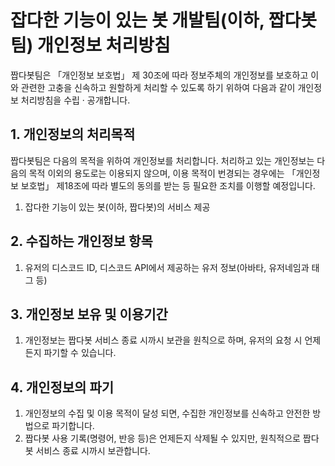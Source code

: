 # 잡다한 기능이 있는 봇 개발팀(이하, 짭다봇팀) 개인정보 처리방침

짭다봇팀은 「개인정보 보호법」 제 30조에 따라 정보주체의 개인정보를 보호하고 이와 관련한 고충을 신속하고 원할하게 처리할 수 있도록 하기 위하여 다음과 같이 개인정보 처리방침을 수립 · 공개합니다.

## 1. 개인정보의 처리목적
짭다봇팀은 다음의 목적을 위하여 개인정보를 처리합니다. 처리하고 있는 개인정보는 다음의 목적 이외의 용도로는 이용되지 않으며, 이용 목적이 번경되는 경우에는 「개인정보 보호법」 제18조에 따라 별도의 동의를 받는 등 필요한 조치를 이행할 예정입니다.
1. 잡다한 기능이 있는 봇(이하, 짭다봇)의 서비스 제공

## 2. 수집하는 개인정보 항목
1. 유저의 디스코드 ID, 디스코드 API에서 제공하는 유저 정보(아바타, 유저네임과 태그 등)

## 3. 개인정보 보유 및 이용기간
1. 개인정보는 짭다봇 서비스 종료 시까시 보관을 원칙으로 하며, 유저의 요청 시 언제든지 파기할 수 있습니다.

## 4. 개인정보의 파기
1. 개인정보의 수집 및 이용 목적이 달성 되면, 수집한 개인정보를 신속하고 안전한 방법으로 파기합니다.
2. 짭다봇 사용 기록(명령어, 반응 등)은 언제든지 삭제될 수 있지만, 원칙적으로 짭다봇 서비스 종료 시까시 보관합니다.
